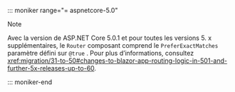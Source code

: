 ::: moniker range="= aspnetcore-5.0"

> [!NOTE]
> Avec la version de ASP.NET Core 5.0.1 et pour toutes les versions 5. x supplémentaires, le `Router` composant comprend le `PreferExactMatches` paramètre défini sur `@true` . Pour plus d’informations, consultez <xref:migration/31-to-50#changes-to-blazor-app-routing-logic-in-501-and-further-5x-releases-up-to-60>.

::: moniker-end
